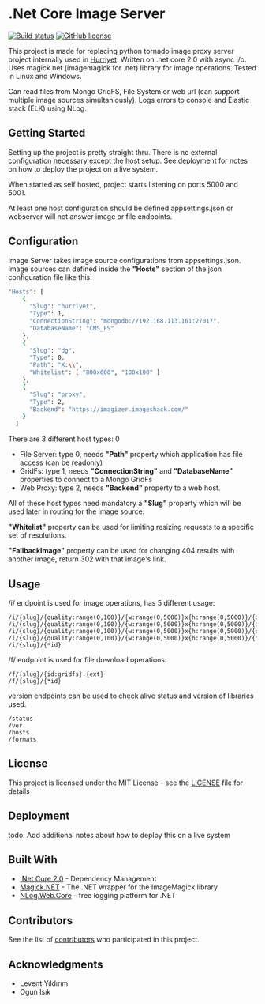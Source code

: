 # .Net Core Image Server

[![Build status](https://ci.appveyor.com/api/projects/status/1cjhoy5er510ddlx?svg=true)](https://ci.appveyor.com/project/cemusta/imageserver-core) [![GitHub license](https://img.shields.io/badge/license-MIT-blue.svg)](https://raw.githubusercontent.com/cemusta/ImageServer.Core/master/LICENSE)

This project is made for replacing python tornado image proxy server project internally used in [Hurriyet](www.hurriyet.com.tr). Written on .net core 2.0 with async i/o. Uses magick.net (imagemagick for .net) library for image operations. Tested in Linux and Windows.

Can read files from Mongo GridFS, File System or web url (can support multiple image sources simultaniously). Logs errors to console and Elastic stack (ELK) using NLog.

## Getting Started

Setting up the project is pretty straight thru. There is no external configuration necessary except the host setup. See deployment for notes on how to deploy the project on a live system.

When started as self hosted, project starts listening on ports 5000 and 5001. 

At least one host configuration should be defined appsettings.json or webserver will not answer image or file endpoints.

## Configuration

Image Server takes image source configurations from appsettings.json. Image sources can defined inside the **"Hosts"** section of the json configuration file like this:

```sh
"Hosts": [
    {
      "Slug": "hurriyet",
      "Type": 1,
      "ConnectionString": "mongodb://192.168.113.161:27017",
      "DatabaseName": "CMS_FS"
    },
    {
      "Slug": "dg",
      "Type": 0,
      "Path": "X:\\",
      "Whitelist": [ "800x600", "100x100" ]
    },
    {
      "Slug": "proxy",
      "Type": 2,
      "Backend": "https://imagizer.imageshack.com/"
    }
  ]
```

There are 3 different host types: 0
* File Server: type 0, needs **"Path"** property which application has file access (can be readonly)
* GridFs: type 1, needs **"ConnectionString"** and **"DatabaseName"** properties to connect to a Mongo GridFs
* Web Proxy: type 2, needs **"Backend"** property to a web host.

All of these host types need mandatory a **"Slug"** property which will be used later in routing for the image source.

**"Whitelist"** property can be used for limiting resizing requests to a specific set of resolutions.

**"FallbackImage"** property can be used for changing 404 results with another image, return 302 with that image's link.


## Usage


/i/ endpoint is used for image operations, has 5 different usage:
```
/i/{slug}/{quality:range(0,100)}/{w:range(0,5000)}x{h:range(0,5000)}/{options:opt}/{id:gridfs}
/i/{slug}/{quality:range(0,100)}/{w:range(0,5000)}x{h:range(0,5000)}/{id:gridfs}
/i/{slug}/{quality:range(0,100)}/{w:range(0,5000)}x{h:range(0,5000)}/{options:opt}/{*id}
/i/{slug}/{quality:range(0,100)}/{w:range(0,5000)}x{h:range(0,5000)}/{*id}
/i/{slug}/{*id}
```
/f/ endpoint is used for file download operations:
```
/f/{slug}/{id:gridfs}.{ext}
/f/{slug}/{*id}
```
version endpoints can be used to check alive status and version of libraries used.
```
/status
/ver
/hosts
/formats
```
## License

This project is licensed under the MIT License - see the [LICENSE](LICENSE) file for details

## Deployment

todo: Add additional notes about how to deploy this on a live system

## Built With

* [.Net Core 2.0](https://github.com/aspnet/Home) - Dependency Management
* [Magick.NET](https://github.com/dlemstra/Magick.NET) - The .NET wrapper for the ImageMagick library
* [NLog.Web.Core](https://github.com/NLog/NLog.Web) - free logging platform for .NET

## Contributors

See the list of [contributors](https://github.com/cemusta/ImageServer.Core/graphs/contributors) who participated in this project.

## Acknowledgments

* Levent Yıldırım
* Ogun Isık
